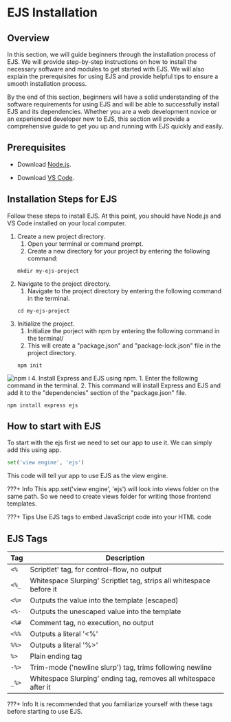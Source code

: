# EJS Installation

## Overview

In this section, we will guide beginners through the installation process of EJS. We will provide step-by-step instructions on how to install the necessary software and modules to get started with EJS. We will also explain the prerequisites for using EJS and provide helpful tips to ensure a smooth installation process.

By the end of this section, beginners will have a solid understanding of the software requirements for using EJS and will be able to successfully install EJS and its dependencies. Whether you are a web development novice or an experienced developer new to EJS, this section will provide a comprehensive guide to get you up and running with EJS quickly and easily.

## Prerequisites

- Download [Node.js](https://nodejs.org/en).

- Download [VS Code](https://code.visualstudio.com/).

## Installation Steps for EJS

Follow these steps to install EJS.
At this point, you should have Node.js and VS Code installed on your local computer.

1. Create a new project directory.
      1. Open your terminal or command prompt.
      2. Create a new directory for your project by entering the following command:
   ```
   mkdir my-ejs-project
   ```
2. Navigate to the project directory.
      1. Navigate to the project directory by entering the following command in the terminal. 
   ```
   cd my-ejs-project
   ```
3. Initialize the project.
      1. Initialize the porject with npm by entering the following command in the terminal/
      2. This will create a "package.json" and "package-lock.json" file in the project directory. 
   ```
   npm init
   ```
![npm i]("/image2.png")
4. Install  Express and EJS using npm. 
      1. Enter the following command in the terminal.
      2. This command will install Express and EJS and add it to the "dependencies" section of the "package.json" file. 
   ```
   npm install express ejs 
   ```

## How to start with EJS

To start with the ejs first we need to set our app to use it. We can simply add this using app.

```py
set('view engine', 'ejs')
```

This code will tell yur app to use EJS as the view engine. 

???+ Info
      This app.set('view engine', 'ejs') will look into views folder on the same path. So we need to create views folder for writing those frontend templates.

???+ Tips
      Use EJS tags to embed JavaScript code into your HTML code

## EJS Tags

| Tag   | Description                                                         |
| ----- | ------------------------------------------------------------------- |
| `<%`  | Scriptlet' tag, for control-flow, no output                         |
| `<%_` | Whitespace Slurping' Scriptlet tag, strips all whitespace before it |
| `<%=` | Outputs the value into the template (escaped)                       |
| `<%-` | Outputs the unescaped value into the template                       |
| `<%#` | Comment tag, no execution, no output                                |
| `<%%` | Outputs a literal '<%'                                              |
| `%%>` | Outputs a literal '%>'                                              |
| `%>`  | Plain ending tag                                                    |
| `-%>` | Trim-mode ('newline slurp') tag, trims following newline            |
| `_%>` | Whitespace Slurping' ending tag, removes all whitespace after it    |

???+ Info
      It is recommended that you familiarize yourself with these tags before starting to use EJS.
